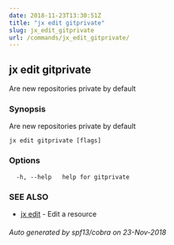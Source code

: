 ```yaml
---
date: 2018-11-23T13:30:51Z
title: "jx edit gitprivate"
slug: jx_edit_gitprivate
url: /commands/jx_edit_gitprivate/
---
```

## jx edit gitprivate

Are new repositories private by default

### Synopsis

Are new repositories private by default

```
jx edit gitprivate [flags]
```

### Options

```
  -h, --help   help for gitprivate
```

### SEE ALSO

* [jx edit](/commands/jx_edit/)	 - Edit a resource

###### Auto generated by spf13/cobra on 23-Nov-2018
